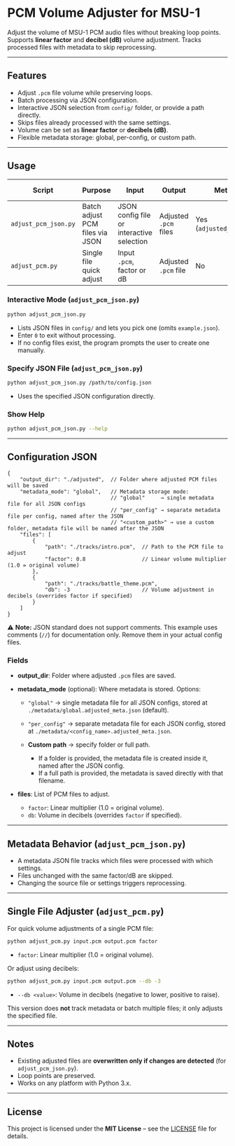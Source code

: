 # PCM Volume Adjuster for MSU-1

Adjust the volume of MSU-1 PCM audio files without breaking loop points.
Supports **linear factor** and **decibel (dB)** volume adjustment.
Tracks processed files with metadata to skip reprocessing.

---

## Features

* Adjust `.pcm` file volume while preserving loops.
* Batch processing via JSON configuration.
* Interactive JSON selection from `config/` folder, or provide a path directly.
* Skips files already processed with the same settings.
* Volume can be set as **linear factor** or **decibels (dB)**.
* Flexible metadata storage: global, per-config, or custom path.

---

## Usage

| Script               | Purpose                         | Input                                     | Output                | Metadata                   | Batch Processing |
| -------------------- | ------------------------------- | ----------------------------------------- | --------------------- | -------------------------- | ---------------- |
| `adjust_pcm_json.py` | Batch adjust PCM files via JSON | JSON config file or interactive selection | Adjusted `.pcm` files | Yes (`adjusted_meta.json`) | Yes              |
| `adjust_pcm.py`      | Single file quick adjust        | Input `.pcm`, factor or dB                | Adjusted `.pcm` file  | No                         | No               |

### Interactive Mode (`adjust_pcm_json.py`)

```bash
python adjust_pcm_json.py
```

* Lists JSON files in `config/` and lets you pick one (omits `example.json`).
* Enter `0` to exit without processing.
* If no config files exist, the program prompts the user to create one manually.

### Specify JSON File (`adjust_pcm_json.py`)

```bash
python adjust_pcm_json.py /path/to/config.json
```

* Uses the specified JSON configuration directly.

### Show Help

```bash
python adjust_pcm_json.py --help
```

---

## Configuration JSON

```jsonc
{
    "output_dir": "./adjusted",  // Folder where adjusted PCM files will be saved
    "metadata_mode": "global",   // Metadata storage mode:
                                 // "global"     → single metadata file for all JSON configs
                                 // "per_config" → separate metadata file per config, named after the JSON
                                 // "<custom_path>" → use a custom folder, metadata file will be named after the JSON
    "files": [
        {
            "path": "./tracks/intro.pcm",  // Path to the PCM file to adjust
            "factor": 0.8                  // Linear volume multiplier (1.0 = original volume)
        },
        {
            "path": "./tracks/battle_theme.pcm",
            "db": -3                       // Volume adjustment in decibels (overrides factor if specified)
        }
    ]
}
```

⚠️ **Note:** JSON standard does not support comments.
This example uses comments (`//`) for documentation only.
Remove them in your actual config files.


### Fields

* **output_dir**: Folder where adjusted `.pcm` files are saved.

* **metadata_mode** (optional): Where metadata is stored. Options:

  * `"global"` → single metadata file for all JSON configs, stored at `./metadata/global.adjusted_meta.json` (default).
  * `"per_config"` → separate metadata file for each JSON config, stored at `./metadata/<config_name>.adjusted_meta.json`.
  * **Custom path** → specify folder or full path.

    * If a folder is provided, the metadata file is created inside it, named after the JSON config.
    * If a full path is provided, the metadata is saved directly with that filename.

* **files**: List of PCM files to adjust.

  * `factor`: Linear multiplier (1.0 = original volume).
  * `db`: Volume in decibels (overrides `factor` if specified).

---

## Metadata Behavior (`adjust_pcm_json.py`)

* A metadata JSON file tracks which files were processed with which settings.
* Files unchanged with the same factor/dB are skipped.
* Changing the source file or settings triggers reprocessing.

---

## Single File Adjuster (`adjust_pcm.py`)

For quick volume adjustments of a single PCM file:

```bash
python adjust_pcm.py input.pcm output.pcm factor
```

* `factor`: Linear multiplier (1.0 = original volume).

Or adjust using decibels:

```bash
python adjust_pcm.py input.pcm output.pcm --db -3
```

* `--db <value>`: Volume in decibels (negative to lower, positive to raise).

This version does **not** track metadata or batch multiple files; it only adjusts the specified file.

---

## Notes

* Existing adjusted files are **overwritten only if changes are detected** (for `adjust_pcm_json.py`).
* Loop points are preserved.
* Works on any platform with Python 3.x.

---

## License

This project is licensed under the **MIT License** – see the [LICENSE](./LICENSE) file for details.
